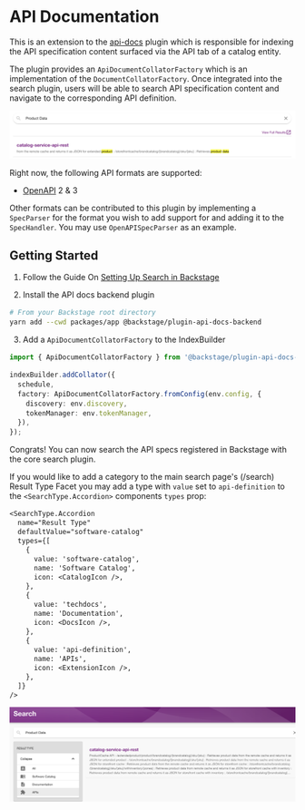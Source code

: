 # API Documentation

This is an extension to the [api-docs](./../api-docs/README.md) plugin which is responsible for indexing the API specification content surfaced via the API tab of a catalog entity.

The plugin provides an `ApiDocumentCollatorFactory` which is an implementation of the `DocumentCollatorFactory`. Once integrated into the search plugin, users will be able to search API specification content and navigate to the corresponding API definition.

![Search API Specs](./docs/api_search_example.png)

Right now, the following API formats are supported:

- [OpenAPI](https://swagger.io/specification/) 2 & 3

Other formats can be contributed to this plugin by implementing a `SpecParser` for the format you wish to add support for and adding it to the `SpecHandler`. You may use `OpenAPISpecParser` as an example.

## Getting Started

1. Follow the Guide On [Setting Up Search in Backstage](./../../docs/features/search/getting-started.md)

2. Install the API docs backend plugin

```bash
# From your Backstage root directory
yarn add --cwd packages/app @backstage/plugin-api-docs-backend
```

3. Add a `ApiDocumentCollatorFactory` to the IndexBuilder

```typescript
import { ApiDocumentCollatorFactory } from '@backstage/plugin-api-docs-backend';
```

```typescript
indexBuilder.addCollator({
  schedule,
  factory: ApiDocumentCollatorFactory.fromConfig(env.config, {
    discovery: env.discovery,
    tokenManager: env.tokenManager,
  }),
});
```

Congrats! You can now search the API specs registered in Backstage with the core search plugin.

If you would like to add a category to the main search page's (/search) Result Type Facet you may add a type with `value` set to `api-definition` to the
`<SearchType.Accordion>` components `types` prop:

```tsx
<SearchType.Accordion
  name="Result Type"
  defaultValue="software-catalog"
  types={[
    {
      value: 'software-catalog',
      name: 'Software Catalog',
      icon: <CatalogIcon />,
    },
    {
      value: 'techdocs',
      name: 'Documentation',
      icon: <DocsIcon />,
    },
    {
      value: 'api-definition',
      name: 'APIs',
      icon: <ExtensionIcon />,
    },
  ]}
/>
```

![API Search Full Page](./docs/api_search_full.png)
